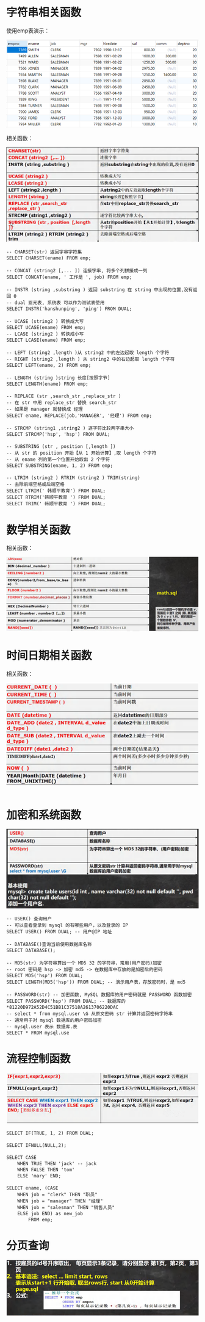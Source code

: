 # 字符串相关函数

使用emp表演示：

![image-20220806093637191](https://raw.githubusercontent.com/Young-Allen/pic/main/image-20220806093637191.png)

相关函数：

![image-20220806093657822](https://raw.githubusercontent.com/Young-Allen/pic/main/image-20220806093657822.png)



```mysql
-- CHARSET(str) 返回字串字符集
SELECT CHARSET(ename) FROM emp; 

-- CONCAT (string2 [,... ]) 连接字串, 将多个列拼接成一列
SELECT CONCAT(ename, ' 工作是 ', job) FROM emp; 

-- INSTR (string ,substring ) 返回 substring 在 string 中出现的位置,没有返回 0
-- dual 亚元表, 系统表 可以作为测试表使用
SELECT INSTR('hanshunping', 'ping') FROM DUAL;

-- UCASE (string2 ) 转换成大写
SELECT UCASE(ename) FROM emp; 
-- LCASE (string2 ) 转换成小写
SELECT LCASE(ename) FROM emp; 

-- LEFT (string2 ,length )从 string2 中的左边起取 length 个字符
-- RIGHT (string2 ,length ) 从 string2 中的右边起取 length 个字符
SELECT LEFT(ename, 2) FROM emp;

-- LENGTH (string )string 长度[按照字节]
SELECT LENGTH(ename) FROM emp;

-- REPLACE (str ,search_str ,replace_str )
-- 在 str 中用 replace_str 替换 search_str
-- 如果是 manager 就替换成 经理
SELECT ename, REPLACE(job,'MANAGER', '经理') FROM emp;

-- STRCMP (string1 ,string2 ) 逐字符比较两字串大小
SELECT STRCMP('hsp', 'hsp') FROM DUAL; 

-- SUBSTRING (str , position [,length ])
-- 从 str 的 position 开始【从 1 开始计算】,取 length 个字符
-- 从 ename 列的第一个位置开始取出 2 个字符
SELECT SUBSTRING(ename, 1, 2) FROM emp; 

-- LTRIM (string2 ) RTRIM (string2 ) TRIM(string)
-- 去除前端空格或后端空格
SELECT LTRIM(' 韩顺平教育') FROM DUAL;
SELECT RTRIM('韩顺平教育 ') FROM DUAL;
SELECT TRIM(' 韩顺平教育 ') FROM DUAL;
```



# 数学相关函数

相关函数：

![image-20220806094743817](https://raw.githubusercontent.com/Young-Allen/pic/main/image-20220806094743817.png)



# 时间日期相关函数

相关函数：

![image-20220806102241483](https://raw.githubusercontent.com/Young-Allen/pic/main/image-20220806102241483.png)

```

```



# 加密和系统函数

![image-20220806111247709](https://raw.githubusercontent.com/Young-Allen/pic/main/image-20220806111247709.png)

```mysql
-- USER() 查询用户
-- 可以查看登录到 mysql 的有哪些用户，以及登录的 IP
SELECT USER() FROM DUAL; -- 用户@IP 地址

-- DATABASE()查询当前使用数据库名称
SELECT DATABASE();

-- MD5(str) 为字符串算出一个 MD5 32 的字符串，常用(用户密码)加密
-- root 密码是 hsp -> 加密 md5 -> 在数据库中存放的是加密后的密码
SELECT MD5('hsp') FROM DUAL;
SELECT LENGTH(MD5('hsp')) FROM DUAL; -- 演示用户表，存放密码时，是 md5

-- PASSWORD(str) -- 加密函数, MySQL 数据库的用户密码就是 PASSWORD 函数加密
SELECT PASSWORD('hsp') FROM DUAL; -- 数据库的 *81220D972A52D4C51BB1C37518A2613706220DAC
-- select * from mysql.user \G 从原文密码 str 计算并返回密码字符串
-- 通常用于对 mysql 数据库的用户密码加密
-- mysql.user 表示 数据库.表
SELECT * FROM mysql.use
```



# 流程控制函数

![image-20220806113930760](https://raw.githubusercontent.com/Young-Allen/pic/main/image-20220806113930760.png)

```mysql
SELECT IF(TRUE, 1, 2) FROM DUAL;

SELECT IFNULL(NULL,2);

SELECT CASE
    WHEN TRUE THEN 'jack' -- jack
    WHEN FALSE THEN 'tom'
    ELSE 'mary' END;
    
SELECT ename, (CASE 
	WHEN job = "clerk" THEN "职员"
	WHEN job = "manager" THEN "经理"
	WHEN job = "salesman" THEN "销售人员"
	ELSE job END) as new_job
		FROM emp;
```



# 分页查询

![image-20220806123619805](https://raw.githubusercontent.com/Young-Allen/pic/main/image-20220806123619805.png)



